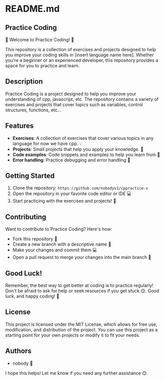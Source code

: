 

**README.md**
================

**Practice Coding**
-------------------

🚀 Welcome to Practice Coding! 🚀

This repository is a collection of exercises and projects designed to help you improve your coding skills in [insert language name here]. Whether you're a beginner or an experienced developer, this repository provides a space for you to practice and learn.

**Description**
-------------

Practice Coding is a project designed to help you improve your understanding of cpp, javascript, etc. The repository contains a variety of exercises and projects that cover topics such as  variables, control structures, functions, etc...

**Features**
------------

* **Exercises**: A collection of exercises that cover various topics in any language for now we have cpp. 💡
* **Projects**: Small projects that help you apply your knowledge. 🎉
* **Code examples**: Code snippets and examples to help you learn from 🔧
* **Error handling**: Practice debugging and error handling  🚧

**Getting Started**
------------------

1. Clone the repository: `https://github.com/nobodyv1/cppractice-v`
2. Open the repository in your favorite code editor or IDE 💻
3. Start practicing with the exercises and projects! 🎉

**Contributing**
--------------

Want to contribute to Practice Coding? Here's how:

* Fork this repository 🔄
* Create a new branch with a descriptive name  📝
* Make your changes and commit them 💻
* Open a pull request to merge your changes into the main branch 📨

**Good Luck!**
--------------

Remember, the best way to get better at coding is to practice regularly! Don't be afraid to ask for help or seek resources if you get stuck 😊. Good luck, and happy coding! 🚀

**License**
----------

This project is licensed under the MIT License, which allows for free use, modification, and distribution of the project. You can use this project as a starting point for your own projects or modify it to fit your needs.

**Authors**
----------

* nobody 👋

I hope this helps! Let me know if you need any further assistance 😊.

